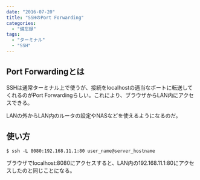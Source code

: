 ```yaml
---
date: "2016-07-20"
title: "SSHのPort Forwarding"
categories:
  - "備忘録"
tags:
  - "ターミナル"
  - "SSH"
---
```


## Port Forwardingとは

SSHは通常ターミナル上で使うが、接続をlocalhostの適当なポートに転送してくれるのがPort Forwardingらしい。これにより、ブラウザからLAN内にアクセスできる。

LANの外からLAN内のルータの設定やNASなどを使えるようになるのだ。

<!--more-->

## 使い方


	$ ssh -L 8080:192.168.11.1:80 user_name@server_hostname

ブラウザでlocalhost:8080にアクセスすると、LAN内の192.168.11.1:80にアクセスしたのと同じことになる。

